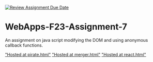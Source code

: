 [![Review Assignment Due Date](https://classroom.github.com/assets/deadline-readme-button-24ddc0f5d75046c5622901739e7c5dd533143b0c8e959d652212380cedb1ea36.svg)](https://classroom.github.com/a/Kv-XePEp)
# WebApps-F23-Assignment-7
An assignment on java script modifying the DOM and using anonymous callback functions.

["Hosted at pirate.html"](https://44-563-webapps-f23.github.io/44563-webapps-f23-assignment7-S564535/pirate.html)
["Hosted at merger.html"]( https://44-563-webapps-f23.github.io/44563-webapps-f23-assignment7-S564535/merger.html)
["Hosted at react.html"](https://44-563-webapps-f23.github.io/44563-webapps-f23-assignment7-S564535/react.html)

